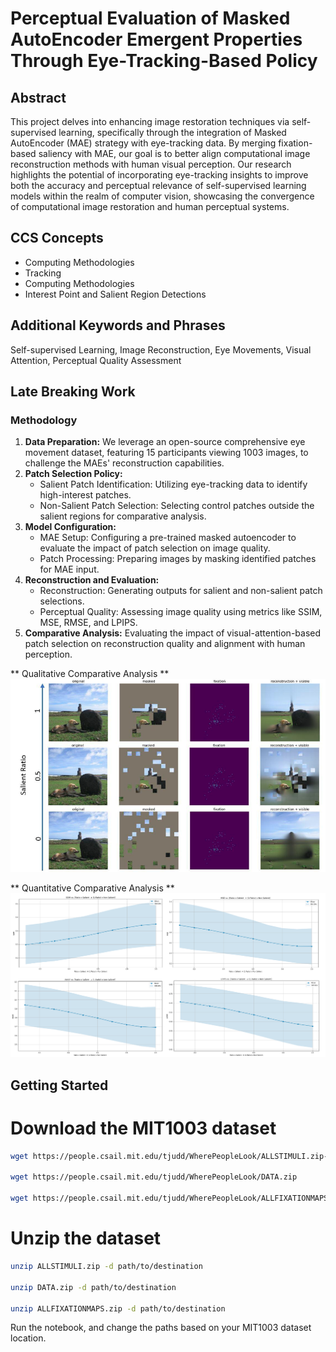 # Perceptual Evaluation of Masked AutoEncoder Emergent Properties Through Eye-Tracking-Based Policy

## Abstract
This project delves into enhancing image restoration techniques via self-supervised learning, specifically through the integration of Masked AutoEncoder (MAE) strategy with eye-tracking data. By merging fixation-based saliency with MAE, our goal is to better align computational image reconstruction methods with human visual perception. Our research highlights the potential of incorporating eye-tracking insights to improve both the accuracy and perceptual relevance of self-supervised learning models within the realm of computer vision, showcasing the convergence of computational image restoration and human perceptual systems.

## CCS Concepts
- Computing Methodologies
- Tracking
- Computing Methodologies
- Interest Point and Salient Region Detections

## Additional Keywords and Phrases
Self-supervised Learning, Image Reconstruction, Eye Movements, Visual Attention, Perceptual Quality Assessment

## Late Breaking Work

### Methodology
1. **Data Preparation:** We leverage an open-source comprehensive eye movement dataset, featuring 15 participants viewing 1003 images, to challenge the MAEs' reconstruction capabilities.
2. **Patch Selection Policy:** 
    - Salient Patch Identification: Utilizing eye-tracking data to identify high-interest patches.
    - Non-Salient Patch Selection: Selecting control patches outside the salient regions for comparative analysis.
3. **Model Configuration:** 
    - MAE Setup: Configuring a pre-trained masked autoencoder to evaluate the impact of patch selection on image quality.
    - Patch Processing: Preparing images by masking identified patches for MAE input.
4. **Reconstruction and Evaluation:** 
    - Reconstruction: Generating outputs for salient and non-salient patch selections.
    - Perceptual Quality: Assessing image quality using metrics like SSIM, MSE, RMSE, and LPIPS.
5. **Comparative Analysis:** Evaluating the impact of visual-attention-based patch selection on reconstruction quality and alignment with human perception.

** Qualitative Comparative Analysis **
![Qualitative results](./imgs/sal_ratio_viz.png)


** Quantitative Comparative Analysis **
![Quantitative results](./imgs/quant_results.png)

## Getting Started

# Download the MIT1003 dataset
```bash
wget https://people.csail.mit.edu/tjudd/WherePeopleLook/ALLSTIMULI.zip-O 

wget https://people.csail.mit.edu/tjudd/WherePeopleLook/DATA.zip

wget https://people.csail.mit.edu/tjudd/WherePeopleLook/ALLFIXATIONMAPS.zip
```

# Unzip the dataset
```bash
unzip ALLSTIMULI.zip -d path/to/destination

unzip DATA.zip -d path/to/destination

unzip ALLFIXATIONMAPS.zip -d path/to/destination
```

Run the notebook, and change the paths based on your MIT1003 dataset location.

